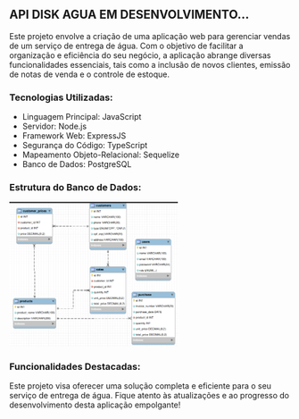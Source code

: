 ## API DISK AGUA EM DESENVOLVIMENTO...

Este projeto envolve a criação de uma aplicação web para gerenciar vendas de um serviço de entrega de água. Com o objetivo de facilitar a organização e eficiência do seu negócio, a aplicação abrange diversas funcionalidades essenciais, tais como a inclusão de novos clientes, emissão de notas de venda e o controle de estoque.

### Tecnologias Utilizadas:

- Linguagem Principal: JavaScript
- Servidor: Node.js
- Framework Web: ExpressJS
- Segurança do Código: TypeScript
- Mapeamento Objeto-Relacional: Sequelize
- Banco de Dados: PostgreSQL

### Estrutura do Banco de Dados:

<img src="./images/banco.png" alt="Organização do Banco" style="width:60%;">

### Funcionalidades Destacadas:

Este projeto visa oferecer uma solução completa e eficiente para o seu serviço de entrega de água. Fique atento às atualizações e ao progresso do desenvolvimento desta aplicação empolgante!
